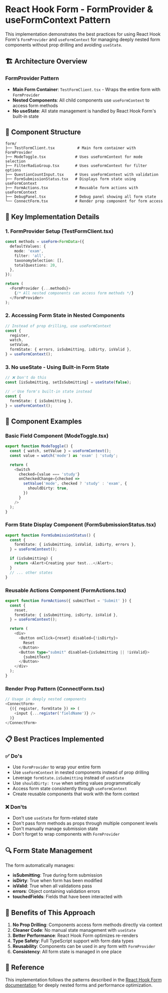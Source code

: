 # React Hook Form - FormProvider & useFormContext Pattern

This implementation demonstrates the best practices for using React Hook Form's
`FormProvider` and `useFormContext` for managing deeply nested form components
without prop drilling and avoiding `useState`.

## 🏗️ Architecture Overview

### FormProvider Pattern

- **Main Form Container**: `TestFormClient.tsx` - Wraps the entire form with
  `FormProvider`
- **Nested Components**: All child components use `useFormContext` to access
  form methods
- **No useState**: All state management is handled by React Hook Form's built-in
  state

## 📁 Component Structure

```
form/
├── TestFormClient.tsx          # Main form container with FormProvider
├── ModeToggle.tsx             # Uses useFormContext for mode selection
├── FilterRadioGroup.tsx       # Uses useFormContext for filter options
├── QuestionCountInput.tsx     # Uses useFormContext with validation
├── FormSubmissionStatus.tsx   # Displays form state using useFormContext
├── FormActions.tsx            # Reusable form actions with useFormContext
├── DebugPanel.tsx             # Debug panel showing all form state
└── ConnectForm.tsx            # Render prop component for form access
```

## 🎯 Key Implementation Details

### 1. FormProvider Setup (TestFormClient.tsx)

```typescript
const methods = useForm<FormData>({
  defaultValues: {
    mode: 'exam',
    filter: 'all',
    taxonomySelection: [],
    totalQuestions: 20,
  },
});

return (
  <FormProvider {...methods}>
    {/* All nested components can access form methods */}
  </FormProvider>
);
```

### 2. Accessing Form State in Nested Components

```typescript
// Instead of prop drilling, use useFormContext
const {
  register,
  watch,
  setValue,
  formState: { errors, isSubmitting, isDirty, isValid },
} = useFormContext();
```

### 3. No useState - Using Built-in Form State

```typescript
// ❌ Don't do this
const [isSubmitting, setIsSubmitting] = useState(false);

// ✅ Use form's built-in state instead
const {
  formState: { isSubmitting },
} = useFormContext();
```

## 🧩 Component Examples

### Basic Field Component (ModeToggle.tsx)

```typescript
export function ModeToggle() {
  const { watch, setValue } = useFormContext();
  const value = watch('mode') as 'exam' | 'study';

  return (
    <Switch
      checked={value === 'study'}
      onCheckedChange={checked =>
        setValue('mode', checked ? 'study' : 'exam', {
          shouldDirty: true,
        })
      }
    />
  );
}
```

### Form State Display Component (FormSubmissionStatus.tsx)

```typescript
export function FormSubmissionStatus() {
  const {
    formState: { isSubmitting, isValid, isDirty, errors },
  } = useFormContext();

  if (isSubmitting) {
    return <Alert>Creating your test...</Alert>;
  }
  // ... other states
}
```

### Reusable Actions Component (FormActions.tsx)

```typescript
export function FormActions({ submitText = 'Submit' }) {
  const {
    reset,
    formState: { isSubmitting, isDirty, isValid },
  } = useFormContext();

  return (
    <div>
      <Button onClick={reset} disabled={!isDirty}>
        Reset
      </Button>
      <Button type="submit" disabled={isSubmitting || !isValid}>
        {submitText}
      </Button>
    </div>
  );
}
```

### Render Prop Pattern (ConnectForm.tsx)

```typescript
// Usage in deeply nested components
<ConnectForm>
  {({ register, formState }) => (
    <input {...register('fieldName')} />
  )}
</ConnectForm>
```

## 📋 Best Practices Implemented

### ✅ Do's

- Use `FormProvider` to wrap your entire form
- Use `useFormContext` in nested components instead of prop drilling
- Leverage `formState.isSubmitting` instead of `useState`
- Use `shouldDirty: true` when setting values programmatically
- Access form state consistently through `useFormContext`
- Create reusable components that work with the form context

### ❌ Don'ts

- Don't use `useState` for form-related state
- Don't pass form methods as props through multiple component levels
- Don't manually manage submission state
- Don't forget to wrap components with `FormProvider`

## 🔍 Form State Management

The form automatically manages:

- **isSubmitting**: True during form submission
- **isDirty**: True when form has been modified
- **isValid**: True when all validations pass
- **errors**: Object containing validation errors
- **touchedFields**: Fields that have been interacted with

## 🚀 Benefits of This Approach

1. **No Prop Drilling**: Components access form methods directly via context
2. **Cleaner Code**: No manual state management with `useState`
3. **Better Performance**: React Hook Form optimizes re-renders
4. **Type Safety**: Full TypeScript support with form data types
5. **Reusability**: Components can be used in any form with `FormProvider`
6. **Consistency**: All form state is managed in one place

## 📖 Reference

This implementation follows the patterns described in the
[React Hook Form documentation](https://react-hook-form.com/advanced-usage#FormProviderPerformance)
for deeply nested forms and performance optimization.
